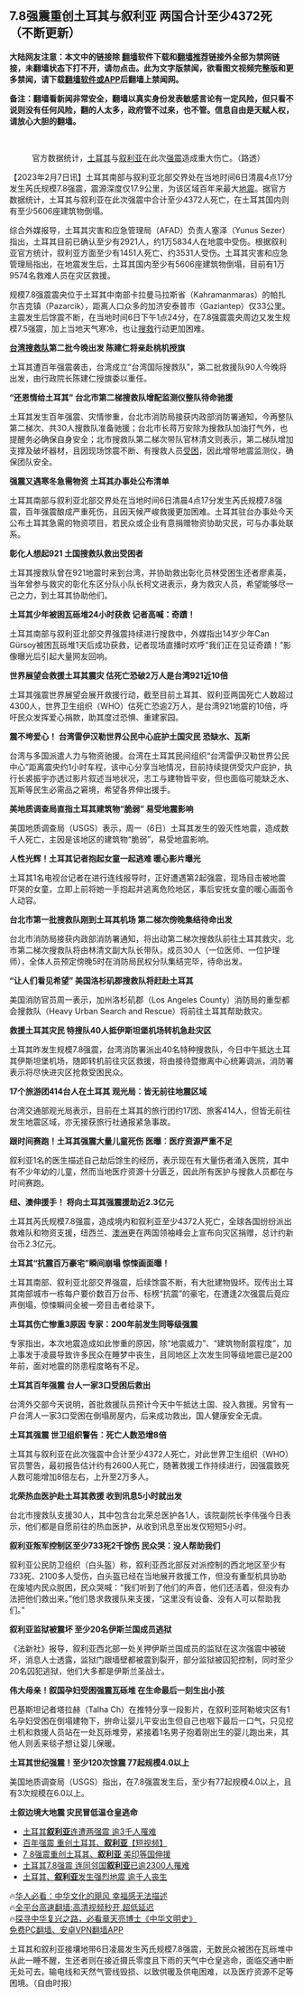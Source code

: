  <!-- 面包屑导航 --> <h2>7.8强震重创土耳其与叙利亚 两国合计至少4372死（不断更新）</h2> <p class="notice"><b>大陆网友注意：本文中的链接除 <a href="https://github.com/bannedbook/fanqiang" >翻墙</a>软件下载和<a href="https://github.com/killgcd/justmysocks/blob/master/README.md">翻墙推荐</a>链接外全部为禁网链接，未翻墙状态下打不开，请勿点击。此为文字版禁闻，欲看图文视频完整版和更多禁闻，请下载<a href="https://github.com/bannedbook/fanqiang">翻墙软件或APP</a>后翻墙上禁闻网。</p><p>备注：翻墙看新闻非常安全，翻墙以真实身份发表敏感言论有一定风险，但只看不说则没有任何风险，翻的人太多，政府管不过来，也不管。信息自由是天赋人权，请放心大胆的翻墙。</b></p>  <div class="entry"> <br /> <figure><a href="https://i0.wp.com/upload-images-bucket-v64rleca837do.s3.eu-west-1.amazonaws.com/wp-content/uploads/2023/02/07120423/Screen-Shot-2023-02-07-at-11.03.49-pm.png?fit=1426%2C814&#038;ssl=1" data-caption="官方数据统计，土耳其与叙利亚在此次强震造成重大伤亡。（路透）"></a><figcaption class="wp-caption-text">官方数据统计，<a href="https://www.bannedbook.org/bnews/tag/%e5%9c%9f%e8%80%b3%e5%85%b6/" class="st_tag internal_tag" rel="tag" title="标签 土耳其 下的日志">土耳其</a>与<a href="https://www.bannedbook.org/bnews/tag/%e5%8f%99%e5%88%a9%e4%ba%9a/" class="st_tag internal_tag" rel="tag" title="标签 叙利亚 下的日志">叙利亚</a>在此次<a href="https://www.bannedbook.org/bnews/tag/%e5%bc%ba%e9%9c%87/" class="st_tag internal_tag" rel="tag" title="标签 强震 下的日志">强震</a>造成重大伤亡。（路透）</figcaption></figure> <p>【2023年2月7日讯】土耳其南部与叙利亚北部交界处在当地时间6日清晨4点17分发生芮氏规模7.8强震，震源深度仅17.9公里，为该区域百年来最大<a href="https://www.bannedbook.org/bnews/tag/%e5%9c%b0%e9%9c%87/" class="st_tag internal_tag" rel="tag" title="标签 地震 下的日志">地震</a>。据官方数据统计，土耳其与叙利亚在此次强震中合计至少4372人死亡，在土耳其国内则有至少5606座建筑物倒塌。</p> <p>综合外媒报导，土耳其灾害和应急管理局（AFAD）负责人塞泽（Yunus Sezer）指出，土耳其目前已确认至少有2921人，约1万5834人在地震中受伤。根据叙利亚官方统计，叙利亚方面至少有1451人死亡、约3531人受伤。土耳其灾害和应急管理局指出，在地震发生后，土耳其国内至少有5606座建筑物倒塌，目前有1万9574名救难人员在灾区救援。</p> <p>规模7.8强震震央位于土耳其中南部卡拉曼马拉斯省（Kahramanmaras）的帕扎尔吉克镇（Pazarcik），距离人口众多的加济安泰普市（Gaziantep）仅33公里。主震发生后馀震不断，在当地时间6日下午1点24分，在7.8强震震央周边又发生规模7.5强震，加上当地天气寒冷，也让<a href="https://www.bannedbook.org/bnews/tag/%E6%90%9C%E6%95%91/" class="st_tag internal_tag" rel="tag" title="标签 搜救 下的日志">搜救</a>行动更加困难。</p> <p><strong><a href="https://www.bannedbook.org/bnews/tag/%e5%8f%b0%e6%b9%be/" class="st_tag internal_tag" rel="tag" title="标签 台湾 下的日志">台湾</a><a href="https://www.bannedbook.org/bnews/tag/%E6%90%9C%E6%95%91%E9%98%9F/" class="st_tag internal_tag" rel="tag" title="标签 搜救队 下的日志">搜救队</a>第二批今晚出发 陈建仁将亲赴桃机授旗</strong></p> <p>土耳其遭百年强震袭击，台湾成立“台湾国际搜救队”，第二批救援队90人今晚将出发，由行政院长陈建仁授旗委以重任。</p> <p><strong>“还恩情给土耳其” 台北市第二梯搜救队增配监测仪整队待命驰援</strong></p> <p>土耳其发生百年强震、灾情惨重，台北市消防局接获内政部消防署通知，今再整队第二梯次、共30人搜救队准备驰援；台北市长蒋万安除为搜救队加油打气外，也提醒务必确保自身安全；北市搜救队第二梯次带队官林清文则表示，第二梯队增加支撑及破坏器材，且因现场馀震不断、有搜救人员<a href="https://www.bannedbook.org/bnews/tag/%E5%8F%97%E5%9B%B0/" class="st_tag internal_tag" rel="tag" title="标签 受困 下的日志">受困</a>，因此增带地震监测仪，确保团队安全。</p> <p><strong>强震又遇寒冬急需物资 土耳其办事处公布清单</strong></p> <p>土耳其南部与叙利亚北部交界处在当地时间6日清晨4点17分发生芮氏规模7.8强震，百年强震酿成严重死伤，且因天候严峻救援更加困难。土耳其驻台办事处今天公布土耳其急需的物资项目，若民众或企业有意捐赠物资协助灾民，可与办事处联系。</p> <p><strong>彰化人想起921 土国搜救队救出受困者</strong></p> <p>土耳其搜救队曾在921地震时来到台湾，并协助救出彰化员林受困生还者廖素英，当年曾参与救灾的彰化东区分队小队长柯文进表示，身为救灾人员，希望能够尽一己之力，到土耳其协助他们。</p> <p><strong>土耳其少年被困瓦砾堆24小时获救 记者高喊：奇蹟！</strong></p> <p>土耳其南部与叙利亚北部交界强震持续进行搜救中，外媒指出14岁少年Can Gürsoy被困瓦砾堆1天后成功获救，记者现场直播时欢呼“我们正在见证奇蹟！”影像曝光后引起大量网友回响。</p>  <p><strong>世界展望会救援土耳其震灾 估死亡恐破2万人是台湾921近10倍</strong></p> <p>土耳其强震世界展望会展开救援行动，截至目前土耳其、叙利亚两国死亡人数超过4300人，世界卫生组织（WHO）估死亡恐逾2万人，是台湾921地震的10倍，呼吁民众发挥爱心捐款，助其度过恐惧、重建家园。</p> <p><strong>震不垮爱心！ 台湾雷伊汉勒世界公民中心庇护土国灾民 恐缺水、瓦斯</strong></p> <p>台湾与多国派遣人力与物资驰援。台湾在土耳其民间组织“台湾雷伊汉勒世界公民中心”距离震央约1小时车程，该中心分享当地情况，目前持续提供受灾户庇护，执行长裘振宇亦透过影片叙述当地状况，志工与建物皆平安，但也面临可能缺乏水、瓦斯等民生必需品之窘境，希望各界伸出援手。</p> <p><strong>美地质调查局直指土耳其建筑物“脆弱” 易受地震影响</strong></p> <p>美国地质调查局（USGS）表示，周一（6日）土耳其发生的毁灭性地震，造成数千人死亡，主因是该地区的建筑物“脆弱”，易受地震影响。</p> <p><strong>人性光辉！土耳其记者抱起女童一起逃难 暖心影片曝光</strong></p> <p>土耳其1名电视台记者在进行连线报导时，正好遭遇第2起强震，现场目击被地震吓哭的女童，立即上前将她一手抱起并逃离危险地区，事后安抚女童的暖心画面令人动容。</p> <p><strong>台北市第一批搜救队刚到土耳其机场 第二梯次傍晚集结待命出发</strong></p> <p>台北市消防局接获内政部消防署通知，将出动第二梯次搜救队前往土耳其救灾，北市第二梯次搜救队将由林清文副大队长带队，成员30人（一位医师、一位护理师），全体人员预定傍晚5时在消防局民权分队集结完毕，待命出发。</p> <p><strong>“让人们看见希望” 美国洛杉矶郡搜救队将赶赴土耳其</strong></p> <p>美国消防官员周一表示，加州洛杉矶郡（Los Angeles County）消防局的重型都会搜救队（Heavy Urban Search and Rescue）将前往土耳其帮助救灾。</p> <p><strong>救援土耳其灾民 特搜队40人抵伊斯坦堡机场转机急赴灾区</strong></p>  <p>土耳其昨发生规模7.8强震，台湾消防署派出40名特种搜救队，今日中午抵达土耳其伊斯坦堡机场，随即转机前往灾区救援，将由接待暨撤离中心统筹调派，消防署表示将尽快进灾区抢救受困民众。</p> <p><strong>17个旅游团414台人在土耳其 观光局：皆无前往地震区域</strong></p> <p>台湾交通部观光局表示，目前在土耳其的旅行团约17团、旅客414人，但皆无前往发生地震区域，亦无接获旅行社通报紧急事故。</p> <p><strong>跟时间赛跑！土耳其强震大量儿童死伤 医曝︰医疗资源严重不足</strong></p> <p>叙利亚1名的医生描述自己劫后馀生的经历，表示现在有大量伤者涌入医院，其中有不少年幼的儿童，然而当地医疗资源十分匮乏，因此所有医护与搜救人员都在与时间赛跑。</p> <p><strong>纽、澳伸援手！ 将向土耳其强震援助近2.3亿元</strong></p> <p>土耳其芮氏规模7.8强震，造成境内和叙利亚至少4372人死亡，全球各国纷纷派出救难队和物资支援，纽西兰、<a href="https://www.bannedbook.org/bnews/tag/%e6%be%b3%e6%b4%b2/" class="st_tag internal_tag" rel="tag" title="标签 澳洲 下的日志">澳洲</a>更在两国领袖峰会上宣布向灾区捐赠，总计约新台币2.3亿元。</p> <p><strong>土耳其“抗震百万豪宅”瞬间崩塌 惊悚画面曝！</strong></p> <p>土耳其南部、叙利亚北部交界强震，后续馀震不断，有大批建物毁坏。现传出土耳其南部城市一栋每户要价数百万台币、标榜“抗震”的豪宅，在遭逢2次强震后竟应声倒塌，惊悚瞬间全被一旁目击者给录下。</p> <p><strong>土耳其伤亡惨重3原因 专家：200年前发生同等级强震</strong></p> <p>专家指出，本次地震造成如此惨重的原因，除“地震威力”、“建筑物耐震程度”，加上事发于凌晨导致许多民众在睡梦中丧生，且同地区上次发生同等级地震已是200年前，面对地震的防患程度略有不足。</p> <p><strong>土耳其百年强震 台人一家3口受困后救出</strong></p> <p>台湾外交部今天说明，首批救援队员预计今天中午抵达土国、投入救援。另曾有一户台湾人一家3口受困在倒塌房屋内，后来成功救出，国人健康安全无虞。</p>  <p><strong>土耳其强震 世卫组织警告：死亡人数恐增8倍</strong></p> <p>土耳其与叙利亚在此次强震中合计至少4372人死亡，对此世界卫生组织（WHO）官员警告，最初报告估计约有2600人死亡，随著救援工作持续进行，因强震致死人数可能增加8倍左右，上升至2万多人。</p> <p><strong>北荣热血医护赴土耳其救援 收到讯息5小时就出发</strong></p> <p>台北市搜救队支援30人，其中包含台北荣总医护各1人，该院副院长李伟强今日表示，他们都是自愿前往的热血医护，从收到讯息至出发仅短短5小时。</p> <p><strong>叙利亚叛军控制区至少733死2千馀伤 民众哭：没人帮助我们</strong></p> <p>叙利亚公民防卫组织（白头盔）称，叙利亚西北部反对派控制的西北地区至少有733死、2100多人受伤，白头盔已经在当地展开救援工作，但没有重型机具协助在废墟内民众脱困，民众哭喊：“我们听到了他们的声音，他们还活着，但没有办法把他们救出来。”他们恳求救援队来支援，“这里没有设备、没有人可以帮助我们。”</p> <p><strong>叙利亚监狱被震坏 至少20名伊斯兰国成员逃狱</strong></p> <p>《法新社》报导，叙利亚西北部一处关押伊斯兰国成员的监狱在这次强震中被破坏，消息人士透露，监狱门跟墙壁都被震到裂开，部分监狱被囚犯控制，同时至少20名囚犯逃狱，他们大多都是伊斯兰圣战士。</p> <p><strong>伟大母亲！叙国孕妇受困强震瓦砾堆 在生命最后一刻生出小孩</strong></p> <p>巴基斯坦记者塔拉赫（Talha Ch）在推特分享一段影片，在叙利亚阿勒坡灾区有1名孕妇受困在倒塌建物下，拚命让婴儿平安出生但自己也咽下最后一口气，只见挖土机和救援人员站在一处瓦砾堆旁，紧接着1名男子抱着刚出生的婴儿跑出来，其他人则丢来毯子想让婴儿保暖。</p> <p><strong>土耳其世纪强震！至少120次馀震 77起规模4.0以上</strong></p> <p>美国地质调查局（USGS）指出，在7.8强震发生后，至少有77起规模4.0以上，且有3次规模在6.0以上。</p> <p><strong>土叙边境大地震 灾民冒低温仓皇逃命</strong></p>  <!--<div id="taboola-mid-1"></div>--><ul class='op-related-articles' title='相关阅读'> <li><a href='https://www.bannedbook.org/bnews/bannedvideo/20230207/1845478.html' target='_blank'>土耳其<b>叙利亚</b>连遭两强震 逾3千人罹难</a></li> <li><a href='https://www.bannedbook.org/bnews/bannedvideo/20230207/1845437.html' target='_blank'>百年强震 重创土耳其、<b>叙利亚</b>【短视频】</a></li> <li><a href='https://www.bannedbook.org/bnews/bannedvideo/20230207/1845383.html' target='_blank'>7 8强震重创土耳其、<b>叙利亚</b> 美印等国伸援</a></li> <li><a href='https://www.bannedbook.org/bnews/worldnews/20230207/1845271.html' target='_blank'>土耳其7.8强震 连同邻国<b>叙利亚</b>已逾2300人罹难</a></li> <li><a href='https://www.bannedbook.org/bnews/bannedvideo/20230207/1845262.html' target='_blank'>土耳其、<b>叙利亚</b>发生强烈地震 逾千人丧生</a></li> </ul> <p class="texttj"> 🔥<a href="https://www.bannedbook.org/bnews/comments/20220220/1694796.html" target="_blank">华人必看：中华文化的飓风 幸福感无法描述</a><br/> 🔥<a href="https://github.com/bannedbook/fanqiang/wiki/V2ray%E6%9C%BA%E5%9C%BA" target="_blank">全平台高速翻墙:高清视频秒开,超低延迟</a><br/> 🔥<a href="https://www.bannedbook.org/bnews/comments/20220808/1768773.html" target="_blank">探寻中华复兴之路，必看章天亮博士《中华文明史》</a><br/> <a href="https://github.com/bannedbook/fanqiang/wiki/%E7%A6%81%E9%97%BB%E7%BD%91%E5%AE%89%E5%8D%93%E7%BF%BB%E5%A2%99%E6%96%B0%E9%97%BBAPP" target="_blank">免费PC翻墙、安卓VPN翻墙APP</a><br/> </p><p>土耳其和叙利亚接壤地带6日凌晨发生芮氏规模7.8强震，无数民众被困在瓦砾堆中从此一睡不醒，生还者则在接近摄氏零度且下雨的天气中仓皇逃命，面临交通中断无处可去，输电线和天然气管线毁损、以致供暖及供电困难，以及医疗资源不足等困境。（自由时报）</p><a name='sharetosocial'></a> <div style="margin-bottom:5px;padding-bottom:5px;clear:both"> <div id="archive-pix-1" class="banner-ads"> <!-- AuctionX Display platform tag START --> <div id="27602x728x90x621x_ADSLOT1" clicktrack="%%CLICK_URL_ESC%%"></div>  <!-- AuctionX Display platform tag END --> </div> <div id="archive-pix-2" class="banner-ads"> <!-- AuctionX Display platform tag START --> <div id="27556x300x250x621x_ADSLOT1" clicktrack="%%CLICK_URL_ESC%%" style="margin:0 auto;text-align:center"></div>  <!-- AuctionX Display platform tag END --> </div> </div>  <div id="archive-pix-1" class="banner-ads"> <!-- AuctionX Display platform tag START --> <div id="27603x728x90x621x_ADSLOT1" clicktrack="%%CLICK_URL_ESC%%"></div>  <!-- AuctionX Display platform tag END --> </div> </div><!--END ENTRY--> 